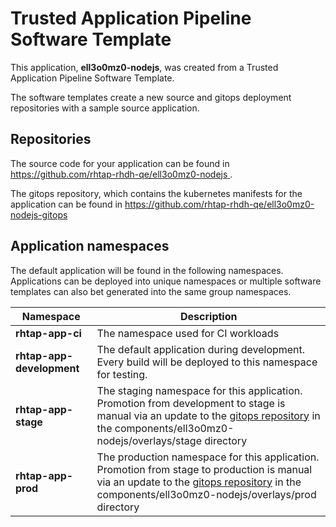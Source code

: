 # Trusted Application Pipeline Software Template

This application, **ell3o0mz0-nodejs**, was created from a Trusted Application Pipeline Software Template.

The software templates create a new source and gitops deployment repositories with a sample source application. 

## Repositories

The source code for your application can be found in [https://github.com/rhtap-rhdh-qe/ell3o0mz0-nodejs ](https://github.com/rhtap-rhdh-qe/ell3o0mz0-nodejs ).
 
The gitops repository, which contains the kubernetes manifests for the application can be found in 
[https://github.com/rhtap-rhdh-qe/ell3o0mz0-nodejs-gitops ](https://github.com/rhtap-rhdh-qe/ell3o0mz0-nodejs-gitops ) 

## Application namespaces 

The default application will be found in the following namespaces. Applications can be deployed into unique namespaces or multiple software templates can also bet generated into the same group namespaces.  

|  Namespace   |  Description   |  
| -------- | -------- |
| **rhtap-app-ci** | The namespace used for CI workloads |
| **rhtap-app-development** | The default application during development. Every build will be deployed to this namespace for testing. |
| **rhtap-app-stage** | The staging namespace for this application. Promotion from development to stage is manual via an update to the [gitops repository](https://github.com/rhtap-rhdh-qe/ell3o0mz0-nodejs-gitops ) in the components/ell3o0mz0-nodejs/overlays/stage directory |
| **rhtap-app-prod** | The production namespace for this application. Promotion from stage to production is manual via an update to the [gitops repository](https://github.com/rhtap-rhdh-qe/ell3o0mz0-nodejs-gitops ) in the components/ell3o0mz0-nodejs/overlays/prod directory |